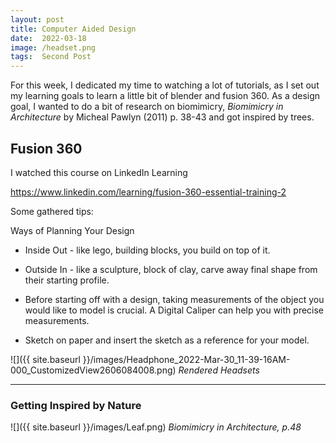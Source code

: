 ```yaml
---
layout: post
title: Computer Aided Design
date:  2022-03-18
image: /headset.png
tags:  Second Post
---
```


For this week, I dedicated my time to watching a lot of tutorials, as I set out my learning goals to learn a little bit of blender and fusion 360. As a design goal, I wanted to do a bit of research on biomimicry, *Biomimicry in Architecture* by Micheal Pawlyn (2011) p. 38-43 and got inspired by trees.

## Fusion 360

I watched this course on LinkedIn Learning

<https://www.linkedin.com/learning/fusion-360-essential-training-2>

Some gathered tips:

Ways of Planning Your Design

* Inside Out - like lego, building blocks, you build on top of it.

* Outside In - like a sculpture, block of clay, carve away final shape from their starting profile.

* Before starting off with a design, taking measurements of the object you would like to model is crucial. A Digital Caliper can help you with precise measurements.

* Sketch on paper and insert the sketch as a reference for your model.


![]({{ site.baseurl }}/images/Headphone_2022-Mar-30_11-39-16AM-000_CustomizedView2606084008.png)
*Rendered Headsets*

---

### Getting Inspired by Nature







![]({{ site.baseurl }}/images/Leaf.png)
*Biomimicry in Architecture, p.48*



 







